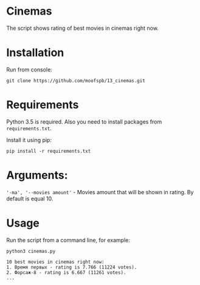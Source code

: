 # Cinemas

The script shows rating of best movies in cinemas right now.

# Installation

Run from console:

`git clone https://github.com/moofspb/13_cinemas.git`

# Requirements

Python 3.5 is required. Also you need to install packages from
 `requirements.txt`.

Install it using pip:

`pip install -r requirements.txt`

# Arguments:

`'-ma', '--movies amount'` - Movies amount that will be shown in rating.
 By default is equal 10.

# Usage

Run the script from a command line, for example:

```
python3 cinemas.py

10 best movies in cinemas right now:
1. Время первых - rating is 7.766 (11224 votes).
2. Форсаж-8 - rating is 6.667 (11261 votes).
...
```